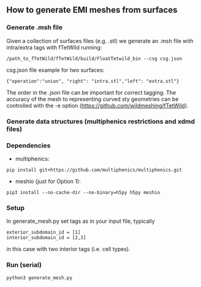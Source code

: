 ## How to generate EMI meshes from surfaces 

### Generate .msh file
Given a collection of surfaces files (e.g. .stl) we generate an .msh file with intra/extra tags with fTetWild running:

```
/path_to_fTetWild/fTetWild/build/FloatTetwild_bin --csg csg.json
```
csg.json file example for two surfaces:

`{"operation":"union", "right": "intra.stl","left": "extra.stl"}`

The order in the .json file can be important for correct tagging.
The accuracy of the mesh to representing curved sty geometries can be controlled with the -e option (https://github.com/wildmeshing/fTetWild).

### Generate data structures (multiphenics restrictions and xdmd files)

### Dependencies 
- multiphenics:

`pip install git+https://github.com/multiphenics/multiphenics.git`
- meshio (just for Option 1):

`pip3 install --no-cache-dir --no-binary=h5py h5py meshio`

### Setup
In generate_mesh.py set tags as in your input file, typically
```
exterior_subdomain_id = [1]
interior_subdomain_id = [2,3]
```

in this case with two interior tags (i.e. cell types).

### Run (serial)
`python3 generate_mesh.py`